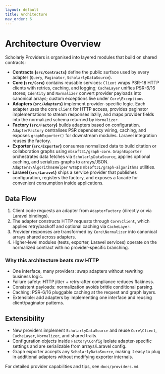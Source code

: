 ```yaml
---
layout: default
title: Architecture
nav_order: 6
---
```


# Architecture Overview

Scholarly Providers is organised into layered modules that build on shared contracts:

- **Contracts (`src/Contracts`)** define the public surface used by every adapter (`Query`, `Paginator`, `ScholarlyDataSource`).
- **Core (`src/Core`)** contains reusable services: `Client` wraps PSR-18 HTTP clients with retries, caching, and logging; `CacheLayer` unifies PSR-6/16 stores; `Identity` and `Normalizer` convert provider payloads into canonical arrays; custom exceptions live under `Core\Exceptions`.
- **Adapters (`src/Adapters`)** implement provider-specific logic. Each adapter uses the core `Client` for HTTP access, provides paginator implementations to stream responses lazily, and maps provider fields into the normalized schema returned by `Normalizer`.
- **Factory (`src/Factory`)** builds adapters based on configuration. `AdapterFactory` centralises PSR dependency wiring, caching, and exposes `graphExporter()` for downstream modules. Laravel integration reuses the factory.
- **Exporter (`src/Exporter`)** consumes normalized data to build citation or collaboration graphs using `mbsoft31/graph-core`. `GraphExporter` orchestrates data fetches via `ScholarlyDataSource`, applies optional caching, and serializes graphs to arrays/JSON. `Adapters\AlgorithmsHelper` wraps `mbsoft31/graph-algorithms` utilities.
- **Laravel (`src/Laravel`)** ships a service provider that publishes configuration, registers the factory, and exposes a facade for convenient consumption inside applications.

## Data Flow

1. Client code requests an adapter from `AdapterFactory` (directly or via Laravel bindings).
2. The adapter constructs HTTP requests through `Core\Client`, which applies retry/backoff and optional caching via `CacheLayer`.
3. Provider responses are transformed by `Core\Normalizer` into canonical arrays shared across adapters.
4. Higher-level modules (tests, exporter, Laravel services) operate on the normalized contract with no provider-specific branching.

### Why this architecture beats raw HTTP
- One interface, many providers: swap adapters without rewriting business logic.
- Failure safety: HTTP jitter + retry-after compliance reduces flakiness.
- Consistent payloads: normalization avoids brittle conditional parsing.
- Caching: PSR-6/16 pluggable caching at the request and graph layers.
- Extensible: add adapters by implementing one interface and reusing client/paginator patterns.

## Extensibility

- New providers implement `ScholarlyDataSource` and reuse `Core\Client`, `CacheLayer`, `Normalizer`, and shared traits.
- Configuration objects inside `Factory\Config` isolate adapter-specific settings and are serializable from arrays/Laravel config.
- Graph exporter accepts any `ScholarlyDataSource`, making it easy to plug in additional adapters without modifying exporter internals.

For detailed provider capabilities and tips, see `docs/providers.md`.
